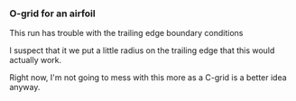 ### O-grid for an airfoil

This run has trouble with the trailing edge boundary conditions

I suspect that it we put a little radius on the trailing edge that this would
actually work.

Right now, I'm not going to mess with this more as a C-grid is a better idea
anyway.

